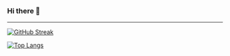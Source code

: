 ### Hi there 👋

<!--
**KomogortsevaYulia/KomogortsevaYulia** is a ✨ _special_ ✨ repository because its `README.md` (this file) appears on your GitHub profile.

Here are some ideas to get you started:

- 🔭 I’m currently working on ...
- 🌱 I’m currently learning ...
- 👯 I’m looking to collaborate on ...
- 🤔 I’m looking for help with ...
- 💬 Ask me about ...
- 📫 How to reach me: ...
- 😄 Pronouns: ...
- ⚡ Fun fact: ...
-->



---
[![GitHub Streak](http://github-readme-streak-stats.herokuapp.com?user=KomogortsevaYulia)](https://git.io/streak-stats)


[![Top Langs](https://github-readme-stats.vercel.app/api/top-langs/?username=KomogortsevaYulia)](https://github.com/anuraghazra/github-readme-stats)

